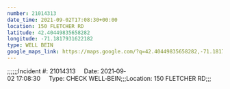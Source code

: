 ```yaml
---
number: 21014313
date_time: 2021-09-02T17:08:30+00:00
location: 150 FLETCHER RD
latitude: 42.40449835658282
longitude: -71.1817931622182
type: WELL BEIN
google_maps_link: https://maps.google.com/?q=42.40449835658282,-71.1817931622182
---
```


;;;;;;Incident #: 21014313     Date: 2021‐09‐02 17:08:30     Type: CHECK WELL‐BEIN;;;Location: 150 FLETCHER RD;;;
